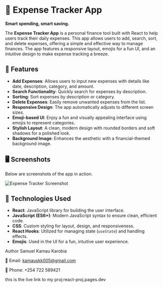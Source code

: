 # 💸 Expense Tracker App

**Smart spending, smart saving.**

The **Expense Tracker App** is a personal finance tool built with React to help users track their daily expenses. This app allows users to add, search, sort, and delete expenses, offering a simple and effective way to manage finances. The app features a responsive layout, emojis for a fun UI, and an intuitive design to make expense tracking a breeze.

## 🚀 Features

- **Add Expenses**: Allows users to input new expenses with details like date, description, category, and amount.
- **Search Functionality**: Quickly search for expenses by description.
- **Sorting**: Sort expenses by description or category.
- **Delete Expenses**: Easily remove unwanted expenses from the list.
- **Responsive Design**: The app automatically adjusts to different screen sizes.
- **Emoji-based UI**: Enjoy a fun and visually appealing interface using emojis to represent categories.
- **Stylish Layout**: A clean, modern design with rounded borders and soft shadows for a polished look.
- **Background Image**: Enhances the aesthetic with a financial-themed background image.

## 🖥️ Screenshots

Below are screenshots of the app in action.

![Expense Tracker Screenshot](https://via.placeholder.com/800x400)

## 🔧 Technologies Used

- **React**: JavaScript library for building the user interface.
- **JavaScript (ES6+)**: Modern JavaScript syntax to ensure clean, efficient code.
- **CSS**: Custom styling for layout, design, and responsiveness.
- **React Hooks**: Utilized for managing state (`useState`) and handling effects.
- **Emojis**: Used in the UI for a fun, intuitive user experience.

 Author
Samuel Kamau Karobia

📧 Email: kamauskk005@gmail.com

📱 Phone: +254 722 589421

this is the live link to my proj:react-proj.pages.dev


